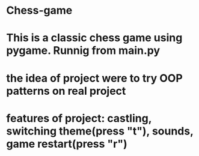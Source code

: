 ﻿# Chess-game
# This is a classic chess game using pygame. Runnig from main.py
# the idea of project were to try OOP patterns on real project
# features of project: castling, switching theme(press "t"), sounds, game restart(press "r")
